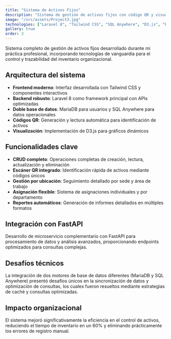 ```yaml
---
title: "Sistema de Activos Fijos"
description: "Sistema de gestión de activos fijos con código QR y visualización interactiva."
image: "/src/assets/Project3.jpg"
technologies: ["Laravel 8", "Tailwind CSS", "SQL Anywhere", "D3.js", "Python", "FastAPI"]
gallery: true
order: 3
---
```


Sistema completo de gestión de activos fijos desarrollado durante mi práctica profesional, incorporando tecnologías de vanguardia para el control y trazabilidad del inventario organizacional.

## Arquitectura del sistema

- **Frontend moderno**: Interfaz desarrollada con Tailwind CSS y componentes interactivos
- **Backend robusto**: Laravel 8 como framework principal con APIs optimizadas  
- **Doble base de datos**: MariaDB para usuarios y SQL Anywhere para datos operacionales
- **Códigos QR**: Generación y lectura automática para identificación de activos
- **Visualización**: Implementación de D3.js para gráficos dinámicos

## Funcionalidades clave

- **CRUD completo**: Operaciones completas de creación, lectura, actualización y eliminación
- **Escáner QR integrado**: Identificación rápida de activos mediante códigos únicos
- **Gestión por ubicación**: Seguimiento detallado por sede y área de trabajo
- **Asignación flexible**: Sistema de asignaciones individuales y por departamento
- **Reportes automáticos**: Generación de informes detallados en múltiples formatos

## Integración con FastAPI

Desarrollo de microservicio complementario con FastAPI para procesamiento de datos y análisis avanzados, proporcionando endpoints optimizados para consultas complejas.

## Desafíos técnicos

La integración de dos motores de base de datos diferentes (MariaDB y SQL Anywhere) presentó desafíos únicos en la sincronización de datos y optimización de consultas, los cuales fueron resueltos mediante estrategias de caché y consultas optimizadas.

## Impacto organizacional

El sistema mejoró significativamente la eficiencia en el control de activos, reduciendo el tiempo de inventario en un 60% y eliminando prácticamente los errores de registro manual.
